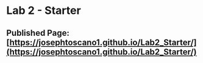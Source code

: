 # Lab 2 - Starter
## Published Page: [https://josephtoscano1.github.io/Lab2_Starter/](https://josephtoscano1.github.io/Lab2_Starter/)
